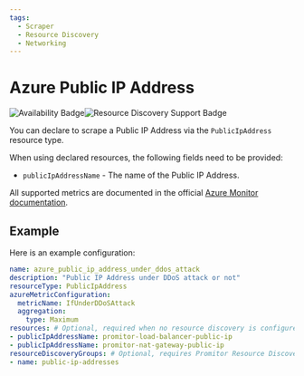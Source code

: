 ```yaml
---
tags:
  - Scraper
  - Resource Discovery
  - Networking
---
```


# Azure Public IP Address

![Availability Badge](https://img.shields.io/badge/Available%20Starting-v2.9-green.svg)![Resource Discovery Support Badge](https://img.shields.io/badge/Support%20for%20Resource%20Discovery-Yes-green.svg)

You can declare to scrape a Public IP Address via the `PublicIpAddress`
resource type.

When using declared resources, the following fields need to be provided:

- `publicIpAddressName` - The name of the Public IP Address.

All supported metrics are documented in the official [Azure Monitor documentation](https://learn.microsoft.com/en-us/azure/azure-monitor/essentials/metrics-supported#microsoftnetworkpublicipaddresses).

## Example

Here is an example configuration:

```yaml
name: azure_public_ip_address_under_ddos_attack
description: "Public IP Address under DDoS attack or not"
resourceType: PublicIpAddress
azureMetricConfiguration:
  metricName: IfUnderDDoSAttack
  aggregation:
    type: Maximum
resources: # Optional, required when no resource discovery is configured
- publicIpAddressName: promitor-load-balancer-public-ip
- publicIpAddressName: promitor-nat-gateway-public-ip
resourceDiscoveryGroups: # Optional, requires Promitor Resource Discovery agent (https://docs.promitor.io/latest/how-it-works#using-resource-discovery)
- name: public-ip-addresses
```
